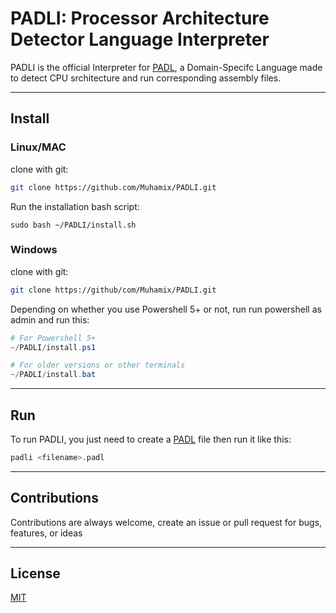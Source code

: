 # PADLI: Processor Architecture Detector Language Interpreter

PADLI is the official Interpreter for [PADL](https://github.com/Muhamix/PADL), a Domain-Specifc Language made to detect CPU srchitecture and run corresponding assembly files.

---

## Install

### Linux/MAC

clone with git:

```bash
git clone https://github.com/Muhamix/PADLI.git
```

Run the installation bash script:

```
sudo bash ~/PADLI/install.sh
```

### Windows

clone with git:

```bash
git clone https://github/com/Muhamix/PADLI.git
```

Depending on whether you use Powershell 5+ or not, run run powershell as admin and run this:

```ps1
# For Powershell 5+
~/PADLI/install.ps1 

# For older versions or other terminals
~/PADLI/install.bat
```

---

## Run

To run PADLI, you just need to create a [PADL](https://github.com/Muhamix/PADL) file then run it like this:

```bash
padli <filename>.padl
```

---

## Contributions

Contributions are always welcome, create an issue or pull request for bugs, features, or ideas

---

## License

[MIT](https://mit-license.org/)
